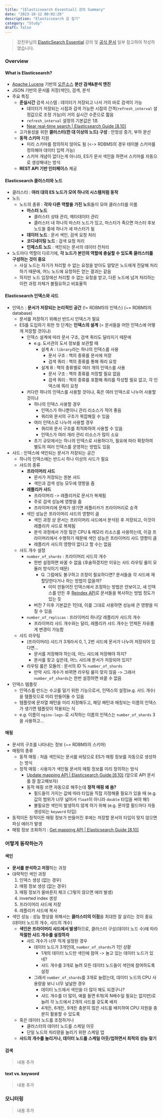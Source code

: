 ```yaml
---
title: "[Elasticsearch Essential] 강의 Summary"
date: "2023-10-12 00:02:26"
description: "Elasticsearch 감 잡기"
category: "Study"
draft: false
---
```


> 강진우님의 [ElasticSearch Essential](https://www.inflearn.com/course/elasticsearch-essential) 강의 및 [공식 문서](https://www.elastic.co/guide/en/elasticsearch/reference/8.10/index.html) 일부 참고하여 작성하였습니다.

### Overview

#### What is Elasticsearch?

- [Apache Lucene](https://lucene.apache.org/) 기반의 [오픈소스](https://github.com/elastic/elasticsearch) **분산 검색&분석 엔진**
- JSON 기반의 문서를 저장(색인), 검색, 분석
- 주요 특징
  - **준실시간** 검색 시스템 : 데이터가 저장되고 나서 거의 바로 검색이 가능
    - 데이터가 저장되는 시점과 검색 가능한 시점의 간격(`refresh_interval` 설정값으로 조정 가능)이 거의 실시간 수준으로 짧음
    - `refresh_interval` 설정의 기본값은 1초
    - [Near real-time search | Elasticsearch Guide [8.10]](https://www.elastic.co/guide/en/elasticsearch/reference/8.10/near-real-time.html)
  - 고가용성을 위한 **클러스터(한 대 이상의 노드) 구성** : 안정성 증가, 부하 분산
  - **동적 스키마** 지원
    - 미리 스키마를 정의하지 않아도 됨 (<-> RDBMS의 경우 테이블 스키마를 정의해야 데이터 입력 가능)
    - 스키마 개념이 없다는게 아니라, ES가 문서 색인을 하면서 스키마를 자동으로 생성해내는 방식
  - **REST API 기반 인터페이스** 제공

#### Elasticsearch 클러스터와 노드

- 클러스터 : **여러 대의 ES 노드가 모여 하나의 시스템처럼 동작**
- 노드
  - 노드의 종류 : **각자 다른 역할을 가진 노드**들이 모여 클러스터를 이룸
    - **마스터 노드**
      - 클러스터 상태 관리, 메타데이터 관리
      - 클러스터 내 하나의 마스터 노드가 있고, 마스터가 죽으면 마스터 후보 노드들 중에 하나가 새 마스터가 됨
    - **데이터 노드** : 문서 색인, 검색 요청 처리
    - **코디네이팅 노드** : 검색 요청 처리
    - **인제스트 노드** : 색인되는 문서의 데이터 전처리
- 노드마다 역할이 다르기에, **각 노드가 본인의 역할에 충실할 수 있도록 클러스터를 구성하는 것이 중요**
  - 사실 노드는 자기가 처리할 수 없는 요청을 받아도 알맞은 노드에게 전달해 처리하기 때문에, 어느 노드에 요청하든 얻는 결과는 같음
  - 하지만 노드 입장에선 처리할 수 없는 요청을 받고, 다른 노드에 넘겨 처리하는 이런 과정 자체가 불필요하고 비효율적

#### Elasticsearch 인덱스와 샤드

- 인덱스 : **문서가 저장되는 논리적인 공간** (!= RDBMS의 인덱스) (~= RDBMS의 database)
  - 문서를 저장하기 위해선 반드시 인덱스가 필요
  - ES를 도입하기 위한 첫 단계는 **인덱스의 설계** (= 문서들을 어떤 인덱스에 어떻게 저장할 것이냐)
    - 인덱스 설계에 따라 문서 구조, 검색 쿼리도 달라지기 때문에
      - e.g. 도서관의 도서 정보를 보관할 때
        - 설계 A : `library`라는 하나의 인덱스를 사용
          - 문서 구조 : 책의 종류를 문서에 저장
          - 검색 쿼리 : 책의 종류를 통해 쿼리 요청
        - 설계 B : 책의 종류별로 여러 개의 인덱스를 사용
          - 문서 구조 : 책의 종류를 저장할 필요 없음
          - 검색 쿼리 : 책의 종류를 포함해 쿼리를 작성할 필요 없고, 각 인덱스에 쿼리 요청
    - 커다란 하나의 인덱스를 사용할 것이냐, 혹은 여러 인덱스로 나누어 사용할 것이냐
      - 하나의 인덱스 사용할 경우
        - 인덱스가 하나뿐이니 관리 리소스가 적어 좋음
        - 쿼리와 문서의 구조가 복잡해질 수 있음
      - 여러 인덱스로 나누어 사용할 경우
        - 쿼리와 문서 구조를 최적화하여 사용할 수 있음
        - 인덱스가 여러 개라 관리 리소스가 많이 소요
      - 초기 규모에서는 하나의 인덱스로 사용하다가, 필요에 따라 확장하여 별도의 여러 인덱스를 운영하는 방법도 있음
- 샤드 : 인덱스에 색인되는 문서가 저장되는 공간
  - 하나의 인덱스에는 반드시 하나 이상의 샤드가 필요
  - 샤드의 종류
    - **프라이머리 샤드**
      - 문서가 저장되는 원본 샤드
      - 색인과 검색 성능 모두에 영향을 줌
    - **레플리카 샤드**
      - 프라이머리 -> 레플리카로 문서가 복제됨
      - 주로 검색 성능에 영향을 줌
      - 프라이머리에 문제가 생기면 레플리카가 프라이머리로 승격
    - 색인 성능은 프라이머리 샤드의 영향이 큼
      - 색인 과정 상 문서는 프라이머리 샤드에서 분석된 후 저장되고, 이것이 레플리카 샤드로 복제됨
      - 분석 과정에서 가장 많은 CPU & 메모리 리소스를 사용하는데, 이걸 프라이머리에서 수행하기 때문에 색인 성능은 프라이머리 샤드 영향이 큼
      - 레플리카 샤드의 영향이 없다고 할 수는 없음
  - 샤드 개수 설정
    - `number_of_shards` : 프라이머리 샤드의 개수
      - 한번 설정하면 바꿀 수 없음 (후술하겠지만 이유는 샤드 라우팅 룰이 모듈러 방식이기 때문)
        - Q. 그럼에도 불구하고 조정이 필요하다면? 문서들을 각 샤드에 재할당한다거나 하는 방법이 없을까?
          - 이미 만들어진 인덱스에서 조정하는 방법은 안보이고, 새 인덱스를 만든 후 [Reindex API](https://www.elastic.co/guide/en/elasticsearch/reference/current/docs-reindex.html)로 문서들을 복사하는 방법 정도가 있는 듯
      - 버전 7 이후 기본값은 1인데, 이를 그대로 사용하면 성능에 큰 영향을 미칠 수 있음
    - `number_of_replicas` : 프라이머리 하나당 레플리카 샤드의 개수
      - 프라이머리 샤드 개수와는 달리, 레플리카 샤드 개수는 언제든 자유롭게 변경이 가능함
  - 샤드 라우팅
    - (프라이머리) 샤드가 3개라서 0, 1, 2번 샤드에 문서가 나누어 저장되어 있다면...
      - 문서를 저장해야 하는데, 어느 샤드에 저장해야 하지?
      - 문서를 찾고 싶은데, 어느 샤드에 문서가 저장되어 있지?
    - 라우팅 룰은 모듈러 : 문서의 ID % `number_of_shards`
      - 만약 샤드 개수가 바뀌면 라우팅 룰이 맞지 않음 -> 그래서 `number_of_shards`는 한번 설정하면 바꿀 수 없음
- 인덱스 템플릿
  - 인덱스를 만드는 수고를 덜기 위한 기능으로서, 인덱스의 설정(e.g. 샤드 개수)을 템플릿으로 미리 만들어둘 수 있음
  - 템플릿에 문자열 패턴을 미리 지정해두고, 해당 패턴과 매칭되는 이름의 인덱스가 생기면 템플릿이 적용되는 식
  - e.g. 이름이 `nginx-logs-`로 시작하는 이름의 인덱스는 `number_of_shards` 3을 사용하고...

#### 매핑

- 문서의 구조를 나타내는 정보 (~= RDBMS의 스키마)
- 매핑의 종류
  - 동적 매핑 : 처음 색인되는 문서를 바탕으로 ES가 매핑 정보를 자동으로 생성하는 방식
  - 정적 매핑 : 사용자가 색인될 문서의 매핑 정보를 미리 정의하는 방식
    - [Update mapping API | Elasticsearch Guide [8.10]](https://www.elastic.co/guide/en/elasticsearch/reference/current/indices-put-mapping.html) (앞으로 API 문서를 잘 참고해보자)
    - 동적 매핑 쓰면 자동으로 해주는데 **정적 매핑 왜 씀?**
      - 필드들이 가지는 값에 따라 타입을 직접 지정해줄 필요가 있을 때 (e.g. 값의 범위가 너무 넓어서 `float`이 아니라 `double` 타입을 써야 해!)
      - 불필요한 색인이 발생하지 않게 하기 위해 (e.g. 문자열 필드마다 자동 생성되는 `keyword` 타입)
- 동적이든 정적이든 매핑 정보가 만들어진 후에는 저장할 문서의 타입이 맞지 않으면 파싱 에러가 발생
- 매핑 정보 조회하기 : [Get mapping API | Elasticsearch Guide [8.10]](https://www.elastic.co/guide/en/elasticsearch/reference/current/indices-get-mapping.html)

### 어떻게 동작하는가

#### 색인

- **문서를 분석하고 저장**하는 과정
- 대략적인 색인 과정
  1. 인덱스 생성 (없는 경우)
  2. 매핑 정보 생성 (없는 경우)
  3. 매핑 정보가 올바른지 체크 (그렇지 않으면 에러 발생)
  4. inverted index 생성
  5. 프라이머리 샤드에 저장
  6. 레플리카 샤드에 복사
- 색인 성능 : 성능 향상을 위해서는 **클러스터의 이점**을 최대한 잘 살리는 것이 중요 (데이터 노드의 개수, 샤드의 개수)
  - **색인은 프라이머리 샤드에서 발생**하므로, 클러스터 구성(데이터 노드 수)에 따라 **적절한 샤드 개수를 설정하자**
    - 샤드 개수가 너무 적게 설정된 경우
      - 데이터 노드가 3개인데, `number_of_shards`가 1인 상황
        - 1개의 데이터 노드만 색인에 참여 -> 놀고 있는 데이터 노드가 있네?
        - 샤드 개수를 3개로 늘려 모든 데이터 노드들이 색인에 참여하도록 설정
      - 그래서 `number_of_shards`를 3개로 늘렸는데, 데이터 노드의 CPU 사용량을 보니 너무 널널한 경우
        - 데이터 노드에서 색인을 더 많이 해도 되겠구나?
        - 샤드 개수를 더 많이, 예를 들면 6개(꼭 N배수일 필요는 없지만)로 늘려 각 노드에서 2개의 샤드를 갖도록 배치
        - 4개든, 6개든, 9개든 충분히 많은 샤드를 배치하여 CPU 자원을 충분히 활용할 수 있도록
  - 혹은 데이터 노드를 조정하거나
    - 클러스터의 데이터 노드를 스케일 아웃
    - 단일 노드의 처리량을 늘리기 위한 스케일 업
  - **샤드의 개수를 늘리거나, 데이터 노드를 스케일 아웃/업하면서 최적의 성능 찾기**

#### 검색

> 내용 추가

#### text vs. keyword

> 내용 추가

### 모니터링

> 내용 추가
